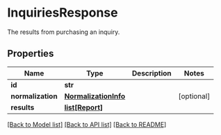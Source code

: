 # InquiriesResponse

The results from purchasing an inquiry.
## Properties
Name | Type | Description | Notes
------------ | ------------- | ------------- | -------------
**id** | **str** |  | 
**normalization** | [**NormalizationInfo**](NormalizationInfo.md) |  | [optional] 
**results** | [**list[Report]**](Report.md) |  | 

[[Back to Model list]](../README.md#documentation-for-models) [[Back to API list]](../README.md#documentation-for-api-endpoints) [[Back to README]](../README.md)


